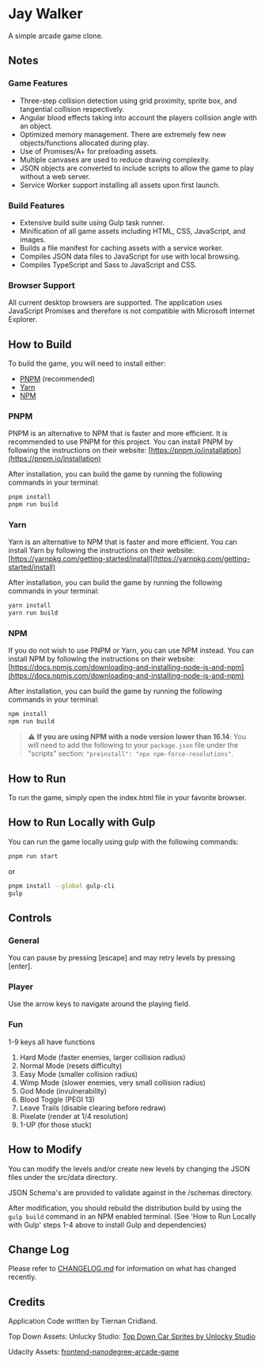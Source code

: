 # Jay Walker

A simple arcade game clone.

## Notes

### Game Features

- Three-step collision detection using grid proximity, sprite box, and tangential collision respectively.
- Angular blood effects taking into account the players collision angle with an object.
- Optimized memory management. There are extremely few new objects/functions allocated during play.
- Use of Promises/A+ for preloading assets.
- Multiple canvases are used to reduce drawing complexity.
- JSON objects are converted to include scripts to allow the game to play without a web server.
- Service Worker support installing all assets upon first launch.

### Build Features

- Extensive build suite using Gulp task runner.
- Minification of all game assets including HTML, CSS, JavaScript, and images.
- Builds a file manifest for caching assets with a service worker.
- Compiles JSON data files to JavaScript for use with local browsing.
- Compiles TypeScript and Sass to JavaScript and CSS.

### Browser Support

All current desktop browsers are supported. The application uses JavaScript Promises and therefore is not compatible with Microsoft Internet Explorer.

## How to Build

To build the game, you will need to install either:
- [PNPM](#pnpm) (recommended)
- [Yarn](#yarn)
- [NPM](#npm)

### PNPM

PNPM is an alternative to NPM that is faster and more efficient. It is recommended to use PNPM for this project.
You can install PNPM by following the instructions on their website: [https://pnpm.io/installation](https://pnpm.io/installation)

After installation, you can build the game by running the following commands in your terminal:

```bash
pnpm install
pnpm run build
```

### Yarn

Yarn is an alternative to NPM that is faster and more efficient. You can install Yarn by following the instructions on
their website: [https://yarnpkg.com/getting-started/install](https://yarnpkg.com/getting-started/install)

After installation, you can build the game by running the following commands in your terminal:

```bash
yarn install
yarn run build
```

### NPM

If you do not wish to use PNPM or Yarn, you can use NPM instead. You can install NPM by following the instructions on
their website: [https://docs.npmjs.com/downloading-and-installing-node-js-and-npm](https://docs.npmjs.com/downloading-and-installing-node-js-and-npm)

After installation, you can build the game by running the following commands in your terminal:

```bash
npm install
npm run build
```

> :warning: **If you are using NPM with a node version lower than 16.14**: You will need to add the following to your
> `package.json` file under the "scripts" section: `"preinstall": "npx npm-force-resolutions"`.

## How to Run

To run the game, simply open the index.html file in your favorite browser.

## How to Run Locally with Gulp

You can run the game locally using gulp with the following commands:

```bash
pnpm run start
```

or

```bash
pnpm install --global gulp-cli
gulp
```

## Controls

### General

You can pause by pressing [escape] and may retry levels by pressing [enter].

### Player

Use the arrow keys to navigate around the playing field.

### Fun

1-9 keys all have functions

1. Hard Mode (faster enemies, larger collision radius)
2. Normal Mode (resets difficulty)
3. Easy Mode (smaller collision radius)
4. Wimp Mode (slower enemies, very small collision radius)
5. God Mode (invulnerability)
6. Blood Toggle (PEGI 13)
7. Leave Trails (disable clearing before redraw)
8. Pixelate (render at 1/4 resolution)
9. 1-UP (for those stuck)

## How to Modify

You can modify the levels and/or create new levels by changing the JSON files under the src/data directory.

JSON Schema's are provided to validate against in the /schemas directory.

After modification, you should rebuild the distribution build by using the `gulp build` command in an NPM enabled terminal. (See 'How to Run Locally with Gulp' steps 1-4 above to install Gulp and dependencies)

## Change Log

Please refer to [CHANGELOG.md](CHANGELOG.md) for information on what has changed recently.

## Credits

Application Code written by Tiernan Cridland.

Top Down Assets: Unlucky Studio: [Top Down Car Sprites by Unlocky Studio](http://opengameart.org/content/free-top-down-car-sprites-by-unlucky-studio)

Udacity Assets: [frontend-nanodegree-arcade-game](https://github.com/udacity/frontend-nanodegree-arcade-game)